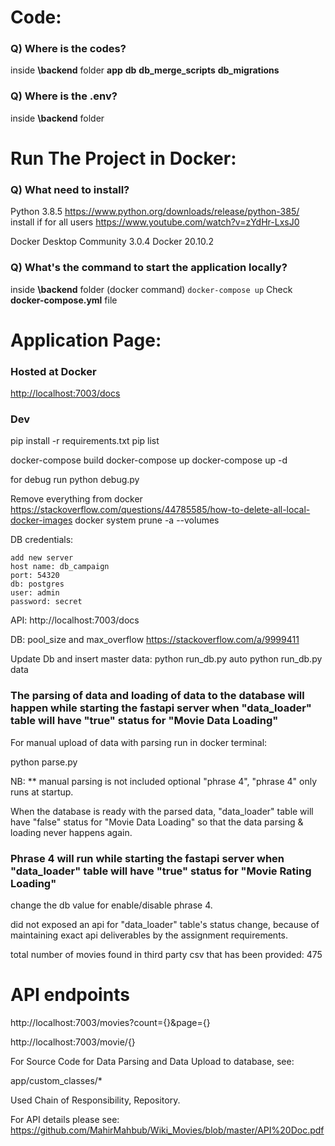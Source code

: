 # Code:

### Q) Where is the codes?
inside **\backend** folder
**app**
**db**
**db_merge_scripts**
**db_migrations**

### Q) Where is the .env?
inside **\backend** folder

# Run The Project in Docker:
### Q) What need to install?
Python 3.8.5
https://www.python.org/downloads/release/python-385/
install if for all users
https://www.youtube.com/watch?v=zYdHr-LxsJ0

Docker Desktop Community 3.0.4
Docker 20.10.2

### Q) What's the command to start the application locally?
inside **\backend** folder
(docker command) `docker-compose up`
Check **docker-compose.yml** file

# Application Page:
### Hosted at Docker
[http://localhost:7003/docs](http://localhost:7003/docs)


### Dev


pip install -r requirements.txt
pip list



docker-compose build
docker-compose up
docker-compose up -d
 
for debug run
python debug.py


Remove everything from docker
https://stackoverflow.com/questions/44785585/how-to-delete-all-local-docker-images
docker system prune -a --volumes


DB credentials:

    add new server
    host name: db_campaign
    port: 54320
    db: postgres
    user: admin
    password: secret

API: 
http://localhost:7003/docs


DB:
pool_size and max_overflow https://stackoverflow.com/a/9999411


Update Db and insert master data:
python run_db.py auto
python run_db.py data

### The parsing of data and  loading of data to the database will happen while starting the fastapi server when "data_loader" table will have "true" status for "Movie Data Loading"

For manual upload of data with parsing run in docker terminal:

python parse.py 

NB: ** manual parsing is not included optional "phrase 4", "phrase 4" only runs at startup.

When the database is ready with the parsed data, "data_loader" table will have "false" status for "Movie Data Loading" so that the data parsing & loading never happens again.

### Phrase 4 will run while starting the fastapi server when "data_loader" table will have "true" status for "Movie Rating Loading"

change the db value for enable/disable phrase 4. 

did not exposed an api for "data_loader" table's status change, because of maintaining exact api deliverables by the assignment requirements.

total number of movies found in third party csv that has been provided: 475

# API endpoints

http://localhost:7003/movies?count={}&page={}

http://localhost:7003/movie/{}

For Source Code for Data Parsing and Data Upload to database, see:

app/custom_classes/*

Used Chain of Responsibility, Repository.

For API details please see: https://github.com/MahirMahbub/Wiki_Movies/blob/master/API%20Doc.pdf


